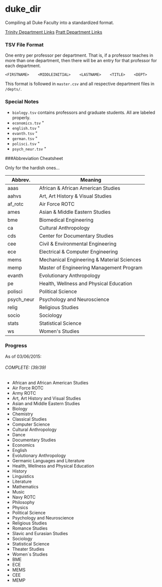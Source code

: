 # duke_dir
Compiling all Duke Faculty into a standardized format.

[Trinity Department Links](https://trinity.duke.edu/departments)
[Pratt Department Links](http://www.pratt.duke.edu/directory)

### TSV File Format
One entry per professor per department. That is, if a professor teaches in more than one department, 
then there will be an entry for that professor for each department.

`<FIRSTNAME>    <MIDDLEINITIAL>    <LASTNAME>    <TITLE>    <DEPT>`

This format is followed in `master.csv` and all respective department files in `/depts/`.

### Special Notes

* `biology.tsv` contains professors and graduate students. All are labeled properly. 
* `economics.tsv` "
* `english.tsv` " 
* `evanth.tsv` "
* `german.tsv` "
* `polisci.tsv` "
* `psych_neur.tsv` "

###Abbreviation Cheatsheet

Only for the hardish ones...

Abbrev. | Meaning
--- | ---
aaas | African & African American Studies
aahvs | Art, Art History & Visual Studies
af_rotc | Air Force ROTC
ames | Asian & Middle Eastern Studies
bme | Biomedical Engineering
ca | Cultural Anthropology
cds | Center for Documentary Studies
cee | Civil & Environmental Engineering
ece | Electrical & Computer Engineering
mems | Mechanical Engineering & Material Sciences
memp | Master of Engineering Management Program
evanth |  Evolutionary Anthropology
pe | Health, Wellness and Physical Education
polisci | Political Science
psych_neur | Psychology and Neuroscience
relig | Religious Studies
socio | Sociology
stats | Statistical Science
ws  | Women's Studies

### Progress

As of 03/06/2015: 

###### COMPLETE: (39/39)

* African and African American Studies
* Air Force ROTC
* Army ROTC
* Art, Art History and Visual Studies
* Asian and Middle Eastern Studies
* Biology
* Chemistry
* Classical Studies
* Computer Science
* Cultural Anthropology
* Dance
* Documentary Studies
* Economics
* English
* Evolutionary Anthropology
* Germanic Languages and Literature
* Health, Wellness and Physical Education
* History
* Linguistics
* Literature
* Mathematics
* Music
* Navy ROTC
* Philosophy
* Physics
* Political Science
* Psychology and Neuroscience 
* Religious Studies
* Romance Studies
* Slavic and Eurasian Studies
* Sociology
* Statistical Science
* Theater Studies
* Women´s Studies
* BME
* ECE
* MEMS
* CEE
* MEMP
